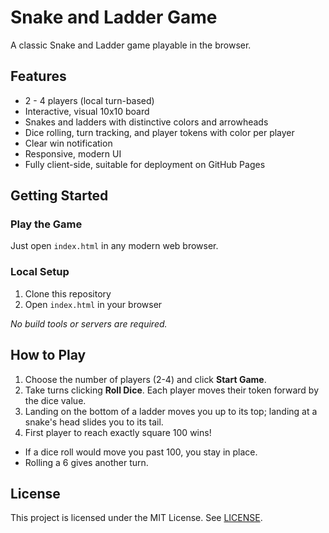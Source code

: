 # Snake and Ladder Game

A classic Snake and Ladder game playable in the browser.

## Features
- 2 - 4 players (local turn-based)
- Interactive, visual 10x10 board
- Snakes and ladders with distinctive colors and arrowheads
- Dice rolling, turn tracking, and player tokens with color per player
- Clear win notification
- Responsive, modern UI
- Fully client-side, suitable for deployment on GitHub Pages

## Getting Started

### Play the Game
Just open `index.html` in any modern web browser.

### Local Setup
1. Clone this repository
2. Open `index.html` in your browser

_No build tools or servers are required._

## How to Play
1. Choose the number of players (2-4) and click **Start Game**.
2. Take turns clicking **Roll Dice**. Each player moves their token forward by the dice value.
3. Landing on the bottom of a ladder moves you up to its top; landing at a snake's head slides you to its tail.
4. First player to reach exactly square 100 wins!

- If a dice roll would move you past 100, you stay in place.
- Rolling a 6 gives another turn.

## License

This project is licensed under the MIT License. See [LICENSE](./LICENSE).
